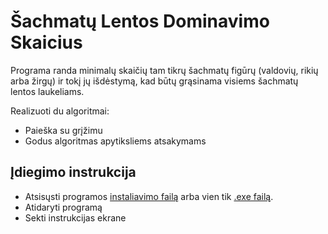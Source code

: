 # Šachmatų Lentos Dominavimo Skaicius


Programa randa minimalų skaičių tam tikrų šachmatų figūrų (valdovių, rikių arba žirgų) ir tokį jų išdėstymą, kad būtų grąsinama visiems šachmatų
lentos laukeliams.


Realizuoti du algoritmai:

- Paieška su grįžimu
- Godus algoritmas apytiksliems atsakymams

## Įdiegimo instrukcija

 - Atsisųsti programos [instaliavimo failą](https://github.com/dovmar/OOP-Uzduotis-3/releases/latest/download/OOP-Uzduotis-2.msi) arba vien tik [.exe failą](https://github.com/dovmar/OOP-Uzduotis-3/releases/latest/download/OOP-Uzduotis-2.msi).
 - Atidaryti programą
 - Sekti instrukcijas ekrane
